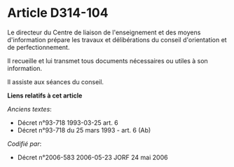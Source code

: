 # Article D314-104

Le directeur du Centre de liaison de l'enseignement et des moyens d'information prépare les travaux et délibérations du
conseil d'orientation et de perfectionnement.

Il recueille et lui transmet tous documents nécessaires ou utiles à son information.

Il assiste aux séances du conseil.

**Liens relatifs à cet article**

_Anciens textes_:

  - Décret n°93-718 1993-03-25 art. 6
  - Décret n°93-718 du 25 mars 1993 - art. 6 (Ab)

_Codifié par_:

  - Décret n°2006-583 2006-05-23 JORF 24 mai 2006

